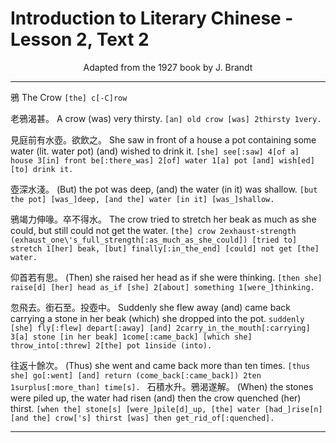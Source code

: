 # Introduction to Literary Chinese - Lesson 2, Text 2

<center>Adapted from the 1927 book by J. Brandt</center>

---

鴉
The Crow
`[the] c[-C]row`

老鴉渴甚。
A crow (was) very thirsty.
`[an] old crow [was] 2thirsty 1very.`

見庭前有水壺。欲飲之。
She saw in front of a house a pot containing some water (lit. water pot) (and) wished to drink it.
`[she] see[:saw] 4[of a] house 3[in] front be[:there_was] 2[of] water 1[a] pot [and] wish[ed] [to] drink it.`

壺深水淺。
(But) the pot was deep, (and) the water (in it) was shallow.
`[but the pot] [was_]deep, [and the] water [in it] [was_]shallow.`

鴉竭力伸喙。卒不得水。
The crow tried to stretch her beak as much as she could, but still could not get the water.
`[the] crow 2exhaust-strength (exhaust_one\'s_full_strength[:as_much_as_she_could]) [tried to] stretch 1[her] beak, [but] finally[:in_the_end] [could] not get [the] water.`

仰首若有思。
(Then) she raised her head as if she were thinking.
`[then she] raise[d] [her] head as_if [she] 2[about] something 1[were_]thinking.`

忽飛去。銜石至。投壺中。
Suddenly she flew away (and) came back carrying a stone in her beak (which) she dropped into the pot.
`suddenly [she] fly[:flew] depart[:away] [and] 2carry_in_the_mouth[:carrying] 3[a] stone [in her beak] 1come[:came_back] [which she] throw_into[:threw] 2[the] pot 1inside (into).`

往返十餘次。
(Thus) she went and came back more than ten times.
`[thus she] go[:went] [and] return (come_back[:came_back]) 2ten 1surplus[:more_than] time[s].
`
石積水升。鴉渴遂解。
(When) the stones were piled up, the water had risen (and) then the crow quenched (her) thirst.
`[when the] stone[s] [were_]pile[d]_up, [the] water [had_]rise[n] [and the] crow['s] thirst [was] then get_rid_of[:quenched].`

---

